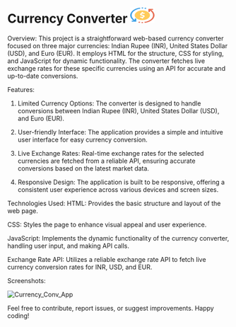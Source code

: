 # Currency Converter <img src="images/fevicon.png" alt="" height="35" width="55"/>

Overview:
This project is a straightforward web-based currency converter focused on three major currencies: Indian Rupee (INR), United States Dollar (USD), and Euro (EUR). It employs HTML for the structure, CSS for styling, and JavaScript for dynamic functionality. The converter fetches live exchange rates for these specific currencies using an API for accurate and up-to-date conversions.

Features:
1. Limited Currency Options: The converter is designed to handle conversions between Indian Rupee (INR), United States Dollar (USD), and Euro (EUR).

2. User-friendly Interface: The application provides a simple and intuitive user interface for easy currency conversion.

3. Live Exchange Rates: Real-time exchange rates for the selected currencies are fetched from a reliable API, ensuring accurate conversions based on the latest market data.

4. Responsive Design: The application is built to be responsive, offering a consistent user experience across various devices and screen sizes.

Technologies Used:
HTML: Provides the basic structure and layout of the web page.

CSS: Styles the page to enhance visual appeal and user experience.

JavaScript: Implements the dynamic functionality of the currency converter, handling user input, and making API calls.

Exchange Rate API: Utilizes a reliable exchange rate API to fetch live currency conversion rates for INR, USD, and EUR.

Screenshots:


![Currency_Conv_App](https://github.com/prajyotkalekar/Currency_Converter/assets/141732867/5af58700-e4a2-413c-89d9-e7de848f8ed9)


Feel free to contribute, report issues, or suggest improvements. Happy coding!
